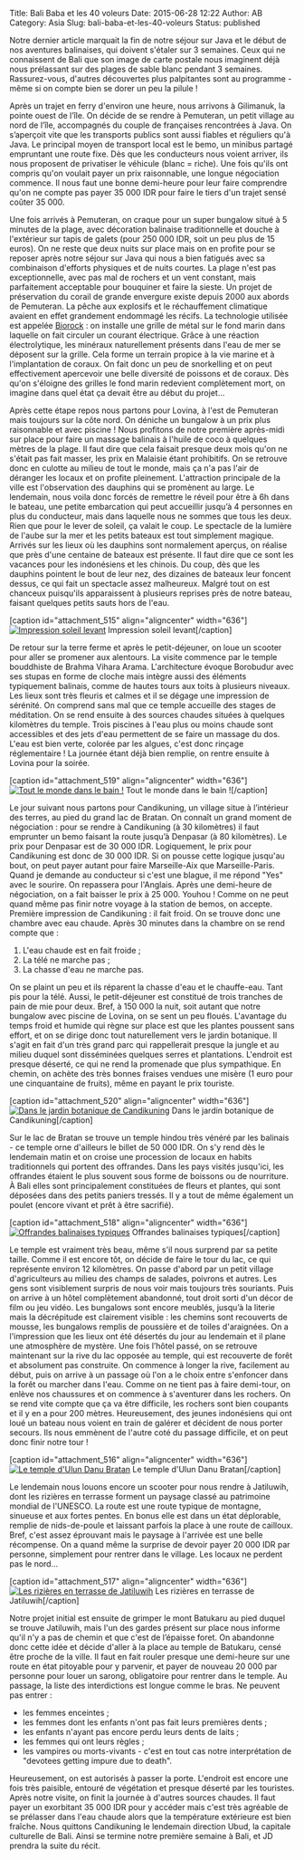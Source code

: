 Title: Bali Baba et les 40 voleurs
Date: 2015-06-28 12:22
Author: AB
Category: Asia
Slug: bali-baba-et-les-40-voleurs
Status: published

Notre dernier article marquait la fin de notre séjour sur Java et le
début de nos aventures balinaises, qui doivent s'étaler sur 3 semaines.
Ceux qui ne connaissent de Bali que son image de carte postale nous
imaginent déjà nous prélassant sur des plages de sable blanc pendant 3
semaines. Rassurez-vous, d'autres découvertes plus palpitantes sont au
programme - même si on compte bien se dorer un peu la pilule !

<!-- PELICAN_END_SUMMARY -->

Après un trajet en ferry d'environ une heure, nous arrivons à Gilimanuk,
la pointe ouest de l’île. On décide de se rendre à Pemuteran, un petit
village au nord de l’île, accompagnés du couple de françaises
rencontrées à Java. On s’aperçoit vite que les transports publics sont
aussi fiables et réguliers qu'à Java. Le principal moyen de transport
local est le bemo, un minibus partagé empruntant une route fixe. Dès que
les conducteurs nous voient arriver, ils nous proposent de privatiser le
véhicule (blanc = riche). Une fois qu'ils ont compris qu'on voulait
payer un prix raisonnable, une longue négociation commence. Il nous faut
une bonne demi-heure pour leur faire comprendre qu'on ne compte pas
payer 35 000 IDR pour faire le tiers d'un trajet sensé coûter 35 000.

Une fois arrivés à Pemuteran, on craque pour un super bungalow situé à 5
minutes de la plage, avec décoration balinaise traditionnelle et douche
à l'extérieur sur tapis de galets (pour 250 000 IDR, soit un peu plus de
15 euros). On ne reste que deux nuits sur place mais on en profite pour
se reposer après notre séjour sur Java qui nous a bien fatigués avec sa
combinaison d'efforts physiques et de nuits courtes. La plage n'est pas
exceptionnelle, avec pas mal de rochers et un vent constant, mais
parfaitement acceptable pour bouquiner et faire la sieste. Un projet de
préservation du corail de grande envergure existe depuis 2000 aux abords
de Pemuteran. La pêche aux explosifs et le réchauffement climatique
avaient en effet grandement endommagé les récifs. La technologie
utilisée est appelée [Biorock](http://biorockbali.webs.com/whoweare.htm)
: on installe une grille de métal sur le fond marin dans laquelle on
fait circuler un courant électrique. Grâce à une réaction
électrolytique, les minéraux naturellement présents dans l'eau de mer se
déposent sur la grille. Cela forme un terrain propice à la vie marine et
à l'implantation de coraux. On fait donc un peu de snorkelling et on
peut effectivement apercevoir une belle diversité de poissons et de
coraux. Dès qu'on s'éloigne des grilles le fond marin redevient
complètement mort, on imagine dans quel état ça devait être au début du
projet...

Après cette étape repos nous partons pour Lovina, à l'est de Pemuteran
mais toujours sur la côte nord. On déniche un bungalow à un prix plus
raisonnable et avec piscine ! Nous profitons de notre première
après-midi sur place pour faire un massage balinais à l'huile de coco à
quelques mètres de la plage. Il faut dire que cela faisait presque deux
mois qu'on ne s'était pas fait masser, les prix en Malaisie étant
prohibitifs. On se retrouve donc en culotte au milieu de tout le monde,
mais ça n'a pas l'air de déranger les locaux et on profite pleinement.
L'attraction principale de la ville est l'observation des dauphins qui
se promènent au large. Le lendemain, nous voila donc forcés de remettre
le réveil pour être à 6h dans le bateau, une petite embarcation qui peut
accueillir jusqu’à 4 personnes en plus du conducteur, mais dans laquelle
nous ne sommes que tous les deux. Rien que pour le lever de soleil, ça
valait le coup. Le spectacle de la lumière de l'aube sur la mer et les
petits bateaux est tout simplement magique. Arrivés sur les lieux où les
dauphins sont normalement aperçus, on réalise que près d'une centaine de
bateaux est présente. Il faut dire que ce sont les vacances pour les
indonésiens et les chinois. Du coup, dès que les dauphins pointent le
bout de leur nez, des dizaines de bateaux leur foncent dessus, ce qui
fait un spectacle assez malheureux. Malgré tout on est chanceux
puisqu'ils apparaissent à plusieurs reprises près de notre bateau,
faisant quelques petits sauts hors de l'eau.

[caption id="attachment\_515" align="aligncenter"
width="636"][![Impression soleil
levant](https://astridetjdenasie.files.wordpress.com/2015/06/sam_6423.jpg?w=636)](https://astridetjdenasie.files.wordpress.com/2015/06/sam_6423.jpg)
Impression soleil levant[/caption]

De retour sur la terre ferme et après le petit-déjeuner, on loue un
scooter pour aller se promener aux alentours. La visite commence par le
temple bouddhiste de Brahma Vihara Arama. L'architecture évoque
Borobudur avec ses stupas en forme de cloche mais intègre aussi des
éléments typiquement balinais, comme de hautes tours aux toits à
plusieurs niveaux. Les lieux sont très fleuris et calmes et il se dégage
une impression de sérénité. On comprend sans mal que ce temple accueille
des stages de méditation. On se rend ensuite à des sources chaudes
situées à quelques kilomètres du temple. Trois piscines à l'eau plus ou
moins chaude sont accessibles et des jets d'eau permettent de se faire
un massage du dos. L'eau est bien verte, colorée par les algues, c'est
donc rinçage réglementaire ! La journée étant déjà bien remplie, on
rentre ensuite à Lovina pour la soirée.

[caption id="attachment\_519" align="aligncenter" width="636"][![Tout le
monde dans le bain
!](https://astridetjdenasie.files.wordpress.com/2015/06/sam_6452.jpg?w=636)](https://astridetjdenasie.files.wordpress.com/2015/06/sam_6452.jpg)
Tout le monde dans le bain ![/caption]

Le jour suivant nous partons pour Candikuning, un village situe à
l’intérieur des terres, au pied du grand lac de Bratan. On connaît un
grand moment de négociation : pour se rendre à Candikuning (à 30
kilomètres) il faut emprunter un bemo faisant la route jusqu’à Denpasar
(à 80 kilomètres). Le prix pour Denpasar est de 30 000 IDR. Logiquement,
le prix pour Candikuning est donc de 30 000 IDR. Si on pousse cette
logique jusqu'au bout, on peut payer autant pour faire Marseille-Aix que
Marseille-Paris. Quand je demande au conducteur si c'est une blague, il
me répond "Yes" avec le sourire. On repassera pour l'Anglais. Après une
demi-heure de négociation, on a fait baisser le prix à 25 000. Youhou !
Comme on ne peut quand même pas finir notre voyage à la station de
bemos, on accepte. Première impression de Candikuning : il fait froid.
On se trouve donc une chambre avec eau chaude. Après 30 minutes dans la
chambre on se rend compte que :

1.  L'eau chaude est en fait froide ;
2.  La télé ne marche pas ;
3.  La chasse d'eau ne marche pas.

On se plaint un peu et ils réparent la chasse d'eau et le chauffe-eau.
Tant pis pour la télé. Aussi, le petit-déjeuner est constitué de trois
tranches de pain de mie pour deux. Bref, à 150 000 la nuit, soit autant
que notre bungalow avec piscine de Lovina, on se sent un peu floués.
L'avantage du temps froid et humide qui règne sur place est que les
plantes poussent sans effort, et on se dirige donc tout naturellement
vers le jardin botanique. Il s'agit en fait d'un très grand parc qui
rappellerait presque la jungle et au milieu duquel sont disséminées
quelques serres et plantations. L'endroit est presque déserté, ce qui ne
rend la promenade que plus sympathique. En chemin, on achète des très
bonnes fraises vendues une misère (1 euro pour une cinquantaine de
fruits), même en payant le prix touriste.

[caption id="attachment\_520" align="aligncenter" width="636"][![Dans le
jardin botanique de
Candikuning](https://astridetjdenasie.files.wordpress.com/2015/06/sam_6473.jpg?w=636)](https://astridetjdenasie.files.wordpress.com/2015/06/sam_6473.jpg)
Dans le jardin botanique de Candikuning[/caption]

Sur le lac de Bratan se trouve un temple hindou très vénéré par les
balinais - ce temple orne d'ailleurs le billet de 50 000 IDR. On s'y
rend dès le lendemain matin et on croise une procession de locaux en
habits traditionnels qui portent des offrandes. Dans les pays visités
jusqu'ici, les offrandes étaient le plus souvent sous forme de boissons
ou de nourriture. À Bali elles sont principalement constituées de fleurs
et plantes, qui sont déposées dans des petits paniers tressés. Il y a
tout de même également un poulet (encore vivant et prêt à être
sacrifié).

[caption id="attachment\_518" align="aligncenter"
width="636"][![Offrandes balinaises
typiques](https://astridetjdenasie.files.wordpress.com/2015/06/sam_6587.jpg?w=636)](https://astridetjdenasie.files.wordpress.com/2015/06/sam_6587.jpg)
Offrandes balinaises typiques[/caption]

Le temple est vraiment très beau, même s'il nous surprend par sa petite
taille. Comme il est encore tôt, on décide de faire le tour du lac, ce
qui représente environ 12 kilomètres. On passe d'abord par un petit
village d'agriculteurs au milieu des champs de salades, poivrons et
autres. Les gens sont visiblement surpris de nous voir mais toujours
très souriants. Puis on arrive à un hôtel complètement abandonné, tout
droit sorti d'un décor de film ou jeu vidéo. Les bungalows sont encore
meublés, jusqu’à la literie mais la décrépitude est clairement visible :
les chemins sont recouverts de mousse, les bungalows remplis de
poussière et de toiles d'araignées. On a l'impression que les lieux ont
été désertés du jour au lendemain et il plane une atmosphère de mystère.
Une fois l’hôtel passé, on se retrouve maintenant sur la rive du lac
opposée au temple, qui est recouverte de forêt et absolument pas
construite. On commence à longer la rive, facilement au début, puis on
arrive à un passage où l'on a le choix entre s'enfoncer dans la forêt ou
marcher dans l'eau. Comme on ne tient pas à faire demi-tour, on enlève
nos chaussures et on commence à s'aventurer dans les rochers. On se rend
vite compte que ça va être difficile, les rochers sont bien coupants et
il y en a pour 200 mètres. Heureusement, des jeunes indonésiens qui ont
loué un bateau nous voient en train de galérer et décident de nous
porter secours. Ils nous emmènent de l'autre coté du passage difficile,
et on peut donc finir notre tour !

[caption id="attachment\_516" align="aligncenter" width="636"][![Le
temple d'Ulun Danu
Bratan](https://astridetjdenasie.files.wordpress.com/2015/06/sam_6497.jpg?w=636)](https://astridetjdenasie.files.wordpress.com/2015/06/sam_6497.jpg)
Le temple d'Ulun Danu Bratan[/caption]

Le lendemain nous louons encore un scooter pour nous rendre à Jatiluwih,
dont les rizières en terrasse forment un paysage classé au patrimoine
mondial de l'UNESCO. La route est une route typique de montagne,
sinueuse et aux fortes pentes. En bonus elle est dans un état
déplorable, remplie de nids-de-poule et laissant parfois la place à une
route de cailloux. Bref, c'est assez éprouvant mais le paysage à
l'arrivée est une belle récompense. On a quand même la surprise de
devoir payer 20 000 IDR par personne, simplement pour rentrer dans le
village. Les locaux ne perdent pas le nord...

[caption id="attachment\_517" align="aligncenter" width="636"][![Les
rizières en terrasse de
Jatiluwih](https://astridetjdenasie.files.wordpress.com/2015/06/sam_6568.jpg?w=636)](https://astridetjdenasie.files.wordpress.com/2015/06/sam_6568.jpg)
Les rizières en terrasse de Jatiluwih[/caption]

Notre projet initial est ensuite de grimper le mont Batukaru au pied
duquel se trouve Jatiluwih, mais l'un des gardes présent sur place nous
informe qu'il n'y a pas de chemin et que c'est de l’épaisse foret. On
abandonne donc cette idée et décide d'aller à la place au temple de
Batukaru, censé être proche de la ville. Il faut en fait rouler presque
une demi-heure sur une route en état pitoyable pour y parvenir, et payer
de nouveau 20 000 par personne pour louer un sarong, obligatoire pour
rentrer dans le temple. Au passage, la liste des interdictions est
longue comme le bras. Ne peuvent pas entrer :

-   les femmes enceintes ;
-   les femmes dont les enfants n'ont pas fait leurs premières dents ;
-   les enfants n'ayant pas encore perdu leurs dents de laits ;
-   les femmes qui ont leurs règles ;
-   les vampires ou morts-vivants - c'est en tout cas notre
    interprétation de "devotees getting impure due to death".

Heureusement, on est autorisés à passer la porte. L'endroit est encore
une fois très paisible, entouré de végétation et presque déserté par les
touristes. Après notre visite, on finit la journée à d'autres sources
chaudes. Il faut payer un exorbitant 35 000 IDR pour y accéder mais
c'est très agréable de se prélasser dans l'eau chaude alors que la
température extérieure est bien fraîche. Nous quittons Candikuning le
lendemain direction Ubud, la capitale culturelle de Bali. Ainsi se
termine notre première semaine à Bali, et JD prendra la suite du récit.

